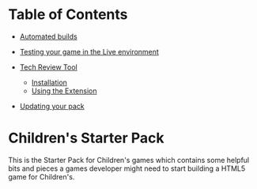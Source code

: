Table of Contents
=================

  * [Automated builds](../automated-builds.md#automated-builds)

  * [Testing your game in the Live environment](../testing-in-live.md#testing-your-game-in-the-live-environment)

  * [Tech Review Tool](../tech-review-tool.md#tech-review-tool)
    * [Installation](../tech-review-tool.md#installation)
    * [Using the Extension](../tech-review-tool.md#using-the-extension)

  * [Updating your pack](../updating-starter-pack.md#updating-your-pack)

# Children's Starter Pack

This is the Starter Pack for Children's games which contains some helpful bits
and pieces a games developer might need to start building a HTML5 game for
Children's.
